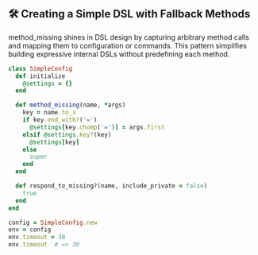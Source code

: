 ## 🛠️ Creating a Simple DSL with Fallback Methods
method_missing shines in DSL design by capturing arbitrary method calls and mapping them to configuration or commands. This pattern simplifies building expressive internal DSLs without predefining each method.

```ruby
class SimpleConfig
  def initialize
    @settings = {}
  end

  def method_missing(name, *args)
    key = name.to_s
    if key.end_with?('=')
      @settings[key.chomp('=')] = args.first
    elsif @settings.key?(key)
      @settings[key]
    else
      super
    end
  end

  def respond_to_missing?(name, include_private = false)
    true
  end
end

config = SimpleConfig.new
env = config
env.timeout = 30
env.timeout  # => 30
```